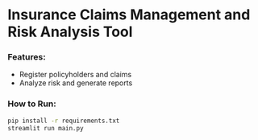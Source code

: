 # Insurance Claims Management and Risk Analysis Tool

### Features:
- Register policyholders and claims
- Analyze risk and generate reports

### How to Run:
```bash
pip install -r requirements.txt
streamlit run main.py
